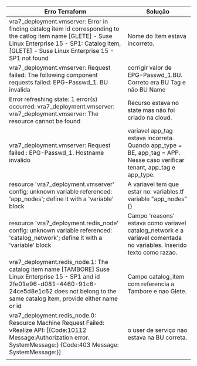 | Erro Terraform                                                                                                                                                                                               | Solução                                                                                                                  |
|--------------------------------------------------------------------------------------------------------------------------------------------------------------------------------------------------------------|--------------------------------------------------------------------------------------------------------------------------|
| vra7_deployment.vmserver: Error in finding catalog item id corresponding to the catlog item name [GLETE] - Suse Linux Enterprise 15 - SP1: Catalog item, [GLETE] - Suse Linux Enterprise 15 - SP1 not found  | Nome do Item estava incorreto.                                                                                           |
| vra7_deployment.vmserver: Request failed: The following component requests failed: EPG-Passwd_1. BU invalida                                                                                                 | corrigir valor de EPG-Passwd_1.BU. Correto era BU Tag e não BU Name                                                      |
| Error refreshing state: 1 error(s) occurred: vra7_deployment.vmserver: vra7_deployment.vmserver: The resource cannot be found                                                                                | Recurso estava no state mas não foi criado na cloud.                                                                     |
| vra7_deployment.vmserver: Request failed : EPG-Passwd_1. Hostname invalido                                                                                                                                   | variavel app_tag estava incorreta. Quando app_type = BE, app_tag = APP. Nesse caso verificar tenant, app_tag e app_type. |
| resource 'vra7_deployment.vmserver' config: unknown variable referenced: 'app_nodes'; define it with a 'variable' block                                                                                      | A variavel tem que estar no: variables.tf variable "app_nodes" {}                                                        |
| resource 'vra7_deployment.redis_node' config: unknown variable referenced: 'catalog_network'; define it with a 'variable' block                                                                              | Campo 'reasons' estava como variavel catalog_network e a variavel comentada no variables. Inserido texto como razao.     |
| vra7_deployment.redis_node.1: The catalog item name [TAMBORE] Suse Linux Enterprise 15 - SP1 and id 2fe01e96-d081-4460-91c6-24ce5d8e1c62 does not belong to the same catalog item, provide either name or id | Campo catalog_item com referencia a Tambore e nao Glete.                                                                 |
| vra7_deployment.redis_node.0: Resource Machine Request Failed: vRealize API: [{Code:10112 Message:Authorization error. SystemMessage:} {Code:403 Message: SystemMessage:}]                                   | o user de serviço nao estava na BU correta.                                                                              |
|                                                                                                                                                                                                              |                                                                                                                          |